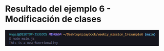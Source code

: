 # Resultado del ejemplo 6 - Modificación de clases

![Resultado del ejemplo 6](../assets/example6.png "Modificación de clases")